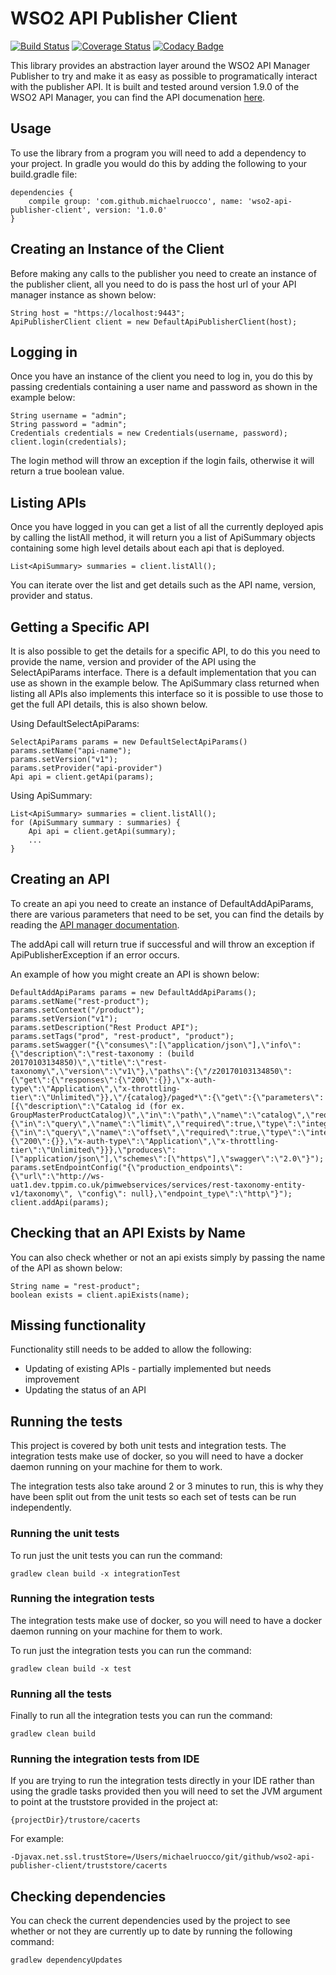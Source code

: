 # WSO2 API Publisher Client

[![Build Status](https://travis-ci.org/michaelruocco/wso2-api-publisher-client.svg?branch=master)](https://travis-ci.org/michaelruocco/wso2-api-publisher-client)
[![Coverage Status](https://coveralls.io/repos/github/michaelruocco/wso2-api-publisher-client/badge.svg?branch=master)](https://coveralls.io/github/michaelruocco/wso2-api-publisher-client?branch=master)
[![Codacy Badge](https://api.codacy.com/project/badge/Grade/ac2f41affcb8428eab0958bbfff36d9f)](https://www.codacy.com/app/michaelruocco/wso2-api-publisher-client?utm_source=github.com&amp;utm_medium=referral&amp;utm_content=michaelruocco/wso2-api-publisher-client&amp;utm_campaign=Badge_Grade)

This library provides an abstraction layer around the WSO2 API Manager Publisher
to try and make it as easy as possible to programatically interact with the publisher
API. It is built and tested around version 1.9.0 of the WSO2 API Manager, you can find the
API documenation [here](https://docs.wso2.com/display/AM190/Publisher+APIs).

## Usage

To use the library from a program you will need to add a dependency to your project. In
gradle you would do this by adding the following to your build.gradle file:

```
dependencies {
    compile group: 'com.github.michaelruocco', name: 'wso2-api-publisher-client', version: '1.0.0'
}
```

## Creating an Instance of the Client

Before making any calls to the publisher you need to create an instance of the
publisher client, all you need to do is pass the host url of your API manager instance
as shown below:

```
String host = "https://localhost:9443";
ApiPublisherClient client = new DefaultApiPublisherClient(host);
```

## Logging in

Once you have an instance of the client you need to log in, you do this by passing
credentials containing a user name and password as shown in the example below:

```
String username = "admin";
String password = "admin";
Credentials credentials = new Credentials(username, password);
client.login(credentials);
```

The login method will throw an exception if the login fails, otherwise it will return
a true boolean value.

## Listing APIs

Once you have logged in you can get a list of all the currently deployed
apis by calling the listAll method, it will return you a list of ApiSummary
objects containing some high level details about each api that is deployed.

```
List<ApiSummary> summaries = client.listAll();
```

You can iterate over the list and get details such as the API name, version,
provider and status.

## Getting a Specific API

It is also possible to get the details for a specific API, to do this you need
to provide the name, version and provider of the API using the SelectApiParams interface.
There is a default implementation that you can use as shown in the example below.
The ApiSummary class returned when listing all APIs also implements this interface
so it is possible to use those to get the full API details, this is also shown below.

Using DefaultSelectApiParams:

```
SelectApiParams params = new DefaultSelectApiParams()
params.setName("api-name");
params.setVersion("v1");
params.setProvider("api-provider")
Api api = client.getApi(params);
```

Using ApiSummary:

```
List<ApiSummary> summaries = client.listAll();
for (ApiSummary summary : summaries) {
    Api api = client.getApi(summary);
    ...
}
```

## Creating an API

To create an api you need to create an instance of DefaultAddApiParams,
there are various parameters that need to be set, you can find the details
by reading the [API manager documentation](https://docs.wso2.com/display/AM190/Publisher+APIs#PublisherAPIs-AddAPI).

The addApi call will return true if successful and will throw an exception if ApiPublisherException
if an error occurs.

An example of how you might create an API is shown below:

```
DefaultAddApiParams params = new DefaultAddApiParams();
params.setName("rest-product");
params.setContext("/product");
params.setVersion("v1");
params.setDescription("Rest Product API");
params.setTags("prod", "rest-product", "product");
params.setSwagger("{\"consumes\":[\"application/json\"],\"info\":{\"description\":\"rest-taxonomy : (build 20170103134850)\",\"title\":\"rest-taxonomy\",\"version\":\"v1\"},\"paths\":{\"/z20170103134850\":{\"get\":{\"responses\":{\"200\":{}},\"x-auth-type\":\"Application\",\"x-throttling-tier\":\"Unlimited\"}},\"/{catalog}/paged*\":{\"get\":{\"parameters\":[{\"description\":\"Catalog id (for ex. GroupMasterProductCatalog)\",\"in\":\"path\",\"name\":\"catalog\",\"required\":true,\"type\":\"string\"},{\"in\":\"query\",\"name\":\"limit\",\"required\":true,\"type\":\"integer\"},{\"in\":\"query\",\"name\":\"offset\",\"required\":true,\"type\":\"integer\"}],\"responses\":{\"200\":{}},\"x-auth-type\":\"Application\",\"x-throttling-tier\":\"Unlimited\"}}},\"produces\":[\"application/json\"],\"schemes\":[\"https\"],\"swagger\":\"2.0\"}");
params.setEndpointConfig("{\"production_endpoints\": {\"url\":\"http://ws-uat1.dev.tppim.co.uk/pimwebservices/services/rest-taxonomy-entity-v1/taxonomy\", \"config\": null},\"endpoint_type\":\"http\"}");
client.addApi(params);
```

## Checking that an API Exists by Name

You can also check whether or not an api exists simply by passing the name of the API as shown below:

```
String name = "rest-product";
boolean exists = client.apiExists(name);
```

## Missing functionality

Functionality still needs to be added to allow the following:

* Updating of existing APIs - partially implemented but needs improvement
* Updating the status of an API

## Running the tests

This project is covered by both unit tests and integration tests. The
integration tests make use of docker, so you will need to have a docker
daemon running on your machine for them to work.

The integration tests also take around 2 or 3 minutes to run, this is
why they have been split out from the unit tests so each set of tests
can be run independently.

### Running the unit tests

To run just the unit tests you can run the command:

```
gradlew clean build -x integrationTest
```

### Running the integration tests

The integration tests make use of docker, so you will need to have a docker
daemon running on your machine for them to work.

To run just the integration tests you can run the command:

```
gradlew clean build -x test
```

### Running all the tests

Finally to run all the integration tests you can run the command:

```
gradlew clean build
```

### Running the integration tests from IDE

If you are trying to run the integration tests directly in your IDE rather
than using the gradle tasks provided then you will need to set the JVM
argument to point at the truststore provided in the project at:

```
{projectDir}/trustore/cacerts
```

For example:

```
-Djavax.net.ssl.trustStore=/Users/michaelruocco/git/github/wso2-api-publisher-client/truststore/cacerts
```

## Checking dependencies

You can check the current dependencies used by the project to see whether
or not they are currently up to date by running the following command:

```
gradlew dependencyUpdates
```